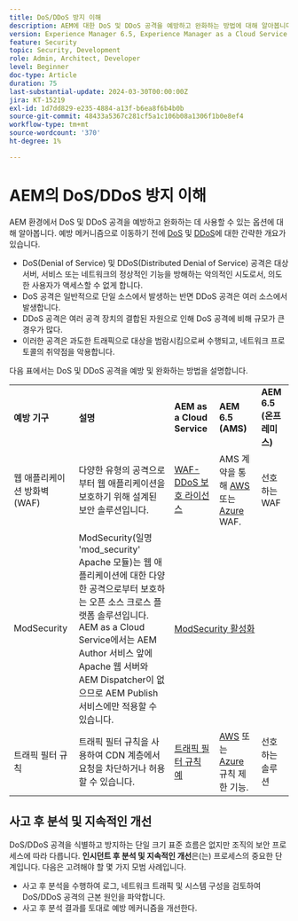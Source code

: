 ```yaml
---
title: DoS/DDoS 방지 이해
description: AEM에 대한 DoS 및 DDoS 공격을 예방하고 완화하는 방법에 대해 알아봅니다.
version: Experience Manager 6.5, Experience Manager as a Cloud Service
feature: Security
topic: Security, Development
role: Admin, Architect, Developer
level: Beginner
doc-type: Article
duration: 75
last-substantial-update: 2024-03-30T00:00:00Z
jira: KT-15219
exl-id: 1d7dd829-e235-4884-a13f-b6ea8f6b4b0b
source-git-commit: 48433a5367c281cf5a1c106b08a1306f1b0e8ef4
workflow-type: tm+mt
source-wordcount: '370'
ht-degree: 1%

---
```


# AEM의 DoS/DDoS 방지 이해

AEM 환경에서 DoS 및 DDoS 공격을 예방하고 완화하는 데 사용할 수 있는 옵션에 대해 알아봅니다. 예방 메커니즘으로 이동하기 전에 [DoS](https://developer.mozilla.org/en-US/docs/Glossary/DOS_attack) 및 [DDoS](https://developer.mozilla.org/en-US/docs/Glossary/Distributed_Denial_of_Service)에 대한 간략한 개요가 있습니다.

- DoS(Denial of Service) 및 DDoS(Distributed Denial of Service) 공격은 대상 서버, 서비스 또는 네트워크의 정상적인 기능을 방해하는 악의적인 시도로서, 의도한 사용자가 액세스할 수 없게 합니다.
- DoS 공격은 일반적으로 단일 소스에서 발생하는 반면 DDoS 공격은 여러 소스에서 발생합니다.
- DDoS 공격은 여러 공격 장치의 결합된 자원으로 인해 DoS 공격에 비해 규모가 큰 경우가 많다.
- 이러한 공격은 과도한 트래픽으로 대상을 범람시킴으로써 수행되고, 네트워크 프로토콜의 취약점을 악용합니다.

다음 표에서는 DoS 및 DDoS 공격을 예방 및 완화하는 방법을 설명합니다.

<table>
    <tbody>
        <tr>
            <td><strong>예방 기구</strong></td>
            <td><strong>설명</strong></td>
            <td><strong>AEM as a Cloud Service</strong></td>
            <td><strong>AEM 6.5 (AMS)</strong></td>
            <td><strong>AEM 6.5 (온프레미스)</strong></td>
        </tr>
        <tr>
            <td>웹 애플리케이션 방화벽(WAF)</td>
            <td>다양한 유형의 공격으로부터 웹 애플리케이션을 보호하기 위해 설계된 보안 솔루션입니다.</td>
            <td>
            <a href="https://experienceleague.adobe.com/en/docs/experience-manager-learn/cloud-service/security/traffic-filter-and-waf-rules/examples-and-analysis#waf-rules" target="_blank">WAF-DDoS 보호 라이선스</a></td>
            <td>AMS 계약을 통해 <a href="https://docs.aws.amazon.com/waf/" target="_blank">AWS</a> 또는 <a href="https://azure.microsoft.com/en-us/products/web-application-firewall" target="_blank">Azure</a> WAF.</td>
            <td>선호하는 WAF</td>
        </tr>
        <tr>
            <td>ModSecurity</td>
            <td>ModSecurity(일명 'mod_security' Apache 모듈)는 웹 애플리케이션에 대한 다양한 공격으로부터 보호하는 오픈 소스 크로스 플랫폼 솔루션입니다.<br/> AEM as a Cloud Service에서는 AEM Author 서비스 앞에 Apache 웹 서버와 AEM Dispatcher이 없으므로 AEM Publish 서비스에만 적용할 수 있습니다.</td>
            <td colspan="3"><a href="https://experienceleague.adobe.com/ko/docs/experience-manager-learn/foundation/security/modsecurity-crs-dos-attack-protection" target="_blank">ModSecurity 활성화 </a></td>
        </tr>
        <tr>
            <td>트래픽 필터 규칙</td>
            <td>트래픽 필터 규칙을 사용하여 CDN 계층에서 요청을 차단하거나 허용할 수 있습니다.</td>
            <td><a href="https://experienceleague.adobe.com/en/docs/experience-manager-learn/cloud-service/security/traffic-filter-and-waf-rules/examples-and-analysis" target="_blank">트래픽 필터 규칙 예</a></td>
            <td><a href="https://docs.aws.amazon.com/waf/latest/developerguide/waf-rule-statement-type-rate-based.html" target="_blank">AWS</a> 또는 <a href="https://learn.microsoft.com/en-us/azure/web-application-firewall/ag/rate-limiting-overview" target="_blank">Azure</a> 규칙 제한 기능.</td>
            <td>선호하는 솔루션</td>
        </tr>
    </tbody>
</table>

## 사고 후 분석 및 지속적인 개선

DoS/DDoS 공격을 식별하고 방지하는 단일 크기 표준 흐름은 없지만 조직의 보안 프로세스에 따라 다릅니다. **인시던트 후 분석 및 지속적인 개선**&#x200B;은(는) 프로세스의 중요한 단계입니다. 다음은 고려해야 할 몇 가지 모범 사례입니다.

- 사고 후 분석을 수행하여 로그, 네트워크 트래픽 및 시스템 구성을 검토하여 DoS/DDoS 공격의 근본 원인을 파악합니다.
- 사고 후 분석 결과를 토대로 예방 메커니즘을 개선한다.

